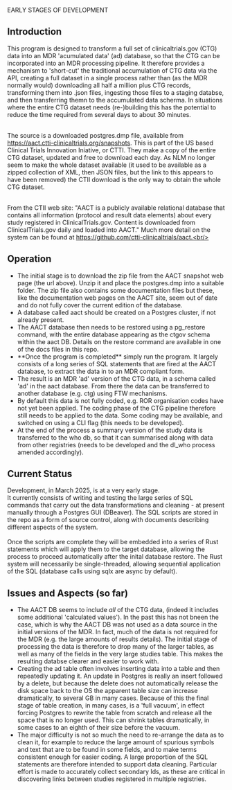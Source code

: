 
EARLY STAGES OF DEVELOPMENT

<h2>Introduction</h2>
This program is designed to transform a full set of clinicaltrials.gov (CTG) data into an MDR 'acumulated data' (ad) database, so that the CTG can be incorporated into an MDR processing pipeline. It therefore provides a mechanism to 'short-cut' the traditional accumulation of CTG data via the API, creating a full dataset in a single process rather than (as the MDR normally would) downloading all half a million plus CTG records, transforming them into .json files, ingesting those files to a staging databse, and then transferring themn to the accumulated data scherma. In situations where the entire CTG dataset needs (re-)building this has the potential to reduce the time required from several days to about 30 minutes.<br/><br/>

The source is a downloaded postgres.dmp file, available from https://aact.ctti-clinicaltrials.org/snapshots. This is part of the US based Clinical Trials Innovation Iniative, or CTTI. They make a copy of the entire CTG dataset, updated and free to download each day. As NLM no longer seem to make the whole dataset available (it used to be available as a zipped collection of XML, then JSON files, but the link to this appears to have been removed) the CTII download is the only way to obtain the whole CTG dataset.<br/><br/>

From the CTII web site: "AACT is a publicly available relational database that contains all information (protocol and result data elements) about every study registered in ClinicalTrials.gov. Content is downloaded from ClinicalTrials.gov daily and loaded into AACT." Much more detail on the system can be found at https://github.com/ctti-clinicaltrials/aact.<br/><br/>

<h2>Operation</h2>

<ul>
<li>The initial stage is to download the zip file from the AACT snapshot web page (the url above). Unzip it and place the postgres.dmp into a suitable folder. The zip file also contains some documentation files but these, like the documentation web pages on the AACT site, seem out of date and do not fully cover the current edition of the database. </li>
<li>A database called aact should be created on a Postgres cluster, if not already present.</li>
<li>The AACT database then needs to be restored using a pg_restore command, with the entire database appearing as the ctgov schema within the aact DB. Details on the restore command are available in one of the docs files in this repo.</li>
<li>**Once the program is completed** simply run the program. It largely consists of a long series of SQL statements that are fired at the AACT database, to extract the data in to an MDR compliant form. 
<li>The result is an  MDR 'ad' version of the CTG data, in a schema called 'ad' in the aact database. From there the data can be transferred to another database (e.g. ctg) using FTW mechanisms.</li> 
<li>By default this data is not fully coded, e.g. ROR organisation codes have not yet been applied. The coding phase of the CTG pipeline therefore still needs to be applied to the data. Some coding may be available, and switched on using a CLI flag (this needs to be developed).</li>  
<li>At the end of the process a summary version of the study data is transferred to the who db, so that it can summarised along with data from other registries (needs to be developed and the dl_who process amended accordingly).</li>  
</ul>

<h2>Current Status</h2>

Development, in March 2025, is at a very early stage. <br/>
It currently consists of writing and testing the large series of SQL commands that carry out the data transformations and cleaning - at present manually through a Postgres GUI (DBeaver). The SQL scripts are stored in the repo as a form of source control, along with documents describing different aspects of the system. <br/> <br/>
Once the scripts are complete they will be embedded into a series of Rust statements which will apply them to the target database, allowing the process to proceed automatically after the inital database restore. The Rust system will necessarily be single-threaded, allowing sequential application of the SQL (database calls using sqlx are async by default). 

<h2>Issues and Aspects (so far)</h2>

<ul>
<li>The AACT DB seems to include <i>all</i> of the CTG data, (indeed it includes some additional 'calculated values'). In the past this has not bneen the case, which is why the AACT DB was not used as a data source in the initial versions of the MDR. In fact, much of the data is not required for the MDR (e.g. the large amounts of results details). The initial stage of processing the data is therefore to drop many of the larger tables, as well as many of the fields in the very large studies table. This makes the resulting databse clearer and easier to work with.</li>
<li>Creating the ad table often involves inserting data into a table and then repeatedly updating it. An update in Postgres is really an insert followed by a delete, but because the delete does not automatically release the disk space back to the OS the apparent table size can increase dramatically, to several GB in many cases. Because of this the final stage of table creation, in many cases, is a 'full vacuum', in effect forcing Postgres to rewrite the table from scratch and release all the space that is no longer used. This can shrink tables dramatically, in some cases to an eighth of their size before the vacuum.</li>
<li>The major difficulty is not so much the need to re-arrange the data as to clean it, for example to reduce the large amount of spurious symbols and text that are to be found in some fields, and to make terms consistent enough for easier coding. A large proportion of the SQL statements are therefore intended to support data cleaning. Particular effort is made to accurately collect secondary Ids, as these are critical in discovering links between studies registered in multiple registries.</li>  
</ul>
